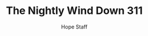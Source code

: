 ---
image: /assets/img/nwd/311_nwd_psalm_37_3_a_niv.png
title: The Nightly Wind Down 311
categories:
  - The Nightly Wind Down
author: Hope Staff
notes: The Nightly Wind Down 311
embed: >-
  EMBED_GOES_HERE
transcript: >-
  SOME LINES OF TEXT START HERE
---